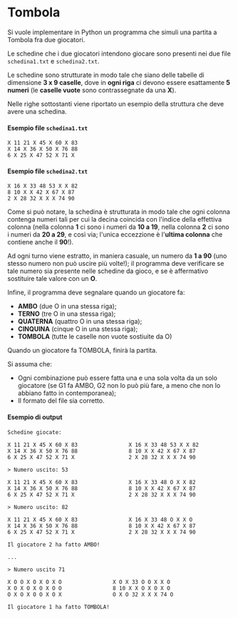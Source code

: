 # Tombola

Si vuole implementare in Python un programma che simuli una partita a Tombola fra due giocatori.

Le schedine che i due giocatori intendono giocare sono presenti nei due file `schedina1.txt` e `schedina2.txt`.

Le schedine sono strutturate in modo tale che siano delle tabelle di dimensione **3 x 9 caselle**,
dove in **ogni riga** ci devono essere esattamente **5 numeri** (le **caselle vuote** sono contrassegnate da una **X**).

Nelle righe sottostanti viene riportato un esempio della struttura che deve avere una schedina.

#### Esempio file `schedina1.txt`
```
X 11 21 X 45 X 60 X 83
X 14 X 36 X 50 X 76 88
6 X 25 X 47 52 X 71 X
```

#### Esempio file `schedina2.txt`
```
X 16 X 33 48 53 X X 82
8 10 X X 42 X 67 X 87
2 X 28 32 X X X 74 90 
```

Come si può notare, la schedina è strutturata in modo tale che ogni colonna contenga numeri tali per cui la decina coincida con l'indice della effettiva colonna
(nella colonna **1** ci sono i numeri da **10 a 19**, nella colonna **2** ci sono i numeri da **20 a 29**, e così via; l'unica eccezzione è l'**ultima colonna** che contiene anche il **90**!).

Ad ogni turno viene estratto, in maniera casuale, un numero da **1 a 90** (uno stesso numero non può uscire più volte!); il programma deve verificare se tale numero sia presente nelle schedine da gioco, e se è affermativo sostituire
tale valore con un **O**.

Infine, il programma deve segnalare quando un giocatore fa: 

* **AMBO** (due O in una stessa riga);
* **TERNO** (tre O in una stessa riga);
* **QUATERNA** (quattro O in una stessa riga);
* **CINQUINA** (cinque O in una stessa riga);
* **TOMBOLA** (tutte le caselle non vuote sostiuite da O)

Quando un giocatore fa TOMBOLA, finirà la partita.

Si assuma che:
* Ogni combinazione può essere fatta una e una sola volta da un solo giocatore (se G1 fa AMBO, G2 non lo può più fare, a meno che non lo abbiano fatto in contemporanea);
* Il formato del file sia corretto.

#### Esempio di output
```
Schedine giocate:

X 11 21 X 45 X 60 X 83                X 16 X 33 48 53 X X 82
X 14 X 36 X 50 X 76 88                8 10 X X 42 X 67 X 87
6 X 25 X 47 52 X 71 X                 2 X 28 32 X X X 74 90 

> Numero uscito: 53

X 11 21 X 45 X 60 X 83                X 16 X 33 48 O X X 82
X 14 X 36 X 50 X 76 88                8 10 X X 42 X 67 X 87
6 X 25 X 47 52 X 71 X                 2 X 28 32 X X X 74 90

> Numero uscito: 82

X 11 21 X 45 X 60 X 83                X 16 X 33 48 O X X O
X 14 X 36 X 50 X 76 88                8 10 X X 42 X 67 X 87
6 X 25 X 47 52 X 71 X                 2 X 28 32 X X X 74 90

Il giocatore 2 ha fatto AMBO!

...

> Numero uscito 71

X O O X O X O X O                X O X 33 O O X X O
X O X O X O X O O                8 10 X X O X O X O
O X O X O O X O X                O X O 32 X X X 74 O

Il giocatore 1 ha fatto TOMBOLA!
```

